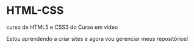 # HTML-CSS
 curso de HTML5 e CSS3 do Curso em video

 Estou aprendendo a criar sites e agora vou gerenciar meus repositórios!
